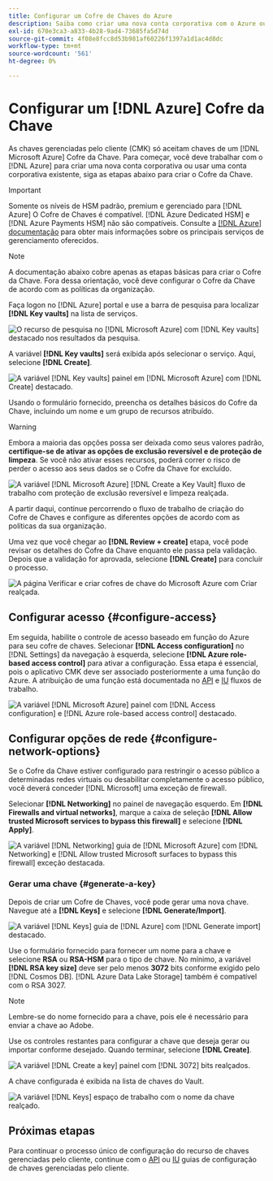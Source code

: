 ```yaml
---
title: Configurar um Cofre de Chaves do Azure
description: Saiba como criar uma nova conta corporativa com o Azure ou usar uma conta corporativa existente e criar o Cofre da Chave.
exl-id: 670e3ca3-a833-4b28-9ad4-73685fa5d74d
source-git-commit: 4f08e8fcc8d53b981af60226f1397a1d1ac4d8dc
workflow-type: tm+mt
source-wordcount: '561'
ht-degree: 0%

---
```


# Configurar um [!DNL Azure] Cofre da Chave

As chaves gerenciadas pelo cliente (CMK) só aceitam chaves de um [!DNL Microsoft Azure] Cofre da Chave. Para começar, você deve trabalhar com o [!DNL Azure] para criar uma nova conta corporativa ou usar uma conta corporativa existente, siga as etapas abaixo para criar o Cofre da Chave.

>[!IMPORTANT]
>
>Somente os níveis de HSM padrão, premium e gerenciado para [!DNL Azure] O Cofre de Chaves é compatível. [!DNL Azure Dedicated HSM] e [!DNL Azure Payments HSM] não são compatíveis. Consulte a [[!DNL Azure] documentação](https://learn.microsoft.com/en-us/azure/security/fundamentals/key-management#azure-key-management-services) para obter mais informações sobre os principais serviços de gerenciamento oferecidos.

>[!NOTE]
>
>A documentação abaixo cobre apenas as etapas básicas para criar o Cofre da Chave. Fora dessa orientação, você deve configurar o Cofre da Chave de acordo com as políticas da organização.

Faça logon no [!DNL Azure] portal e use a barra de pesquisa para localizar **[!DNL Key vaults]** na lista de serviços.

![O recurso de pesquisa no [!DNL Microsoft Azure] com [!DNL Key vaults] destacado nos resultados da pesquisa.](../../images/governance-privacy-security/customer-managed-keys/access-key-vaults.png)

A variável **[!DNL Key vaults]** será exibida após selecionar o serviço. Aqui, selecione **[!DNL Create]**.

![A variável [!DNL Key vaults] painel em [!DNL Microsoft Azure] com [!DNL Create] destacado.](../../images/governance-privacy-security/customer-managed-keys/create-key-vault.png)

Usando o formulário fornecido, preencha os detalhes básicos do Cofre da Chave, incluindo um nome e um grupo de recursos atribuído.

>[!WARNING]
>
>Embora a maioria das opções possa ser deixada como seus valores padrão, **certifique-se de ativar as opções de exclusão reversível e de proteção de limpeza**. Se você não ativar esses recursos, poderá correr o risco de perder o acesso aos seus dados se o Cofre da Chave for excluído.
>
>![A variável [!DNL Microsoft Azure] [!DNL Create a Key Vault] fluxo de trabalho com proteção de exclusão reversível e limpeza realçada.](../../images/governance-privacy-security/customer-managed-keys/basic-config.png)

A partir daqui, continue percorrendo o fluxo de trabalho de criação do Cofre de Chaves e configure as diferentes opções de acordo com as políticas da sua organização.

Uma vez que você chegar ao **[!DNL Review + create]** etapa, você pode revisar os detalhes do Cofre da Chave enquanto ele passa pela validação. Depois que a validação for aprovada, selecione **[!DNL Create]** para concluir o processo.

![A página Verificar e criar cofres de chave do Microsoft Azure com Criar realçada.](../../images/governance-privacy-security/customer-managed-keys/finish-creation.png)

## Configurar acesso {#configure-access}

Em seguida, habilite o controle de acesso baseado em função do Azure para seu cofre de chaves. Selecionar **[!DNL Access configuration]** no [!DNL Settings] da navegação à esquerda, selecione **[!DNL Azure role-based access control]** para ativar a configuração. Essa etapa é essencial, pois o aplicativo CMK deve ser associado posteriormente a uma função do Azure. A atribuição de uma função está documentada no [API](./api-set-up.md#assign-to-role) e [IU](./ui-set-up.md#assign-to-role) fluxos de trabalho.

![A variável [!DNL Microsoft Azure] painel com [!DNL Access configuration] e [!DNL Azure role-based access control] destacado.](../../images/governance-privacy-security/customer-managed-keys/access-configuration.png)

## Configurar opções de rede {#configure-network-options}

Se o Cofre da Chave estiver configurado para restringir o acesso público a determinadas redes virtuais ou desabilitar completamente o acesso público, você deverá conceder [!DNL Microsoft] uma exceção de firewall.

Selecionar **[!DNL Networking]** no painel de navegação esquerdo. Em **[!DNL Firewalls and virtual networks]**, marque a caixa de seleção **[!DNL Allow trusted Microsoft services to bypass this firewall]** e selecione **[!DNL Apply]**.

![A variável [!DNL Networking] guia de [!DNL Microsoft Azure] com [!DNL Networking] e [!DNL Allow trusted Microsoft surfaces to bypass this firewall] exceção destacada.](../../images/governance-privacy-security/customer-managed-keys/networking.png)

### Gerar uma chave {#generate-a-key}

Depois de criar um Cofre de Chaves, você pode gerar uma nova chave. Navegue até a **[!DNL Keys]** e selecione **[!DNL Generate/Import]**.

![A variável [!DNL Keys] guia de [!DNL Azure] com [!DNL Generate import] destacado.](../../images/governance-privacy-security/customer-managed-keys/view-keys.png)

Use o formulário fornecido para fornecer um nome para a chave e selecione **RSA** ou **RSA-HSM** para o tipo de chave. No mínimo, a variável **[!DNL RSA key size]** deve ser pelo menos **3072** bits conforme exigido pelo [!DNL Cosmos DB]. [!DNL Azure Data Lake Storage] também é compatível com o RSA 3027.

>[!NOTE]
>
>Lembre-se do nome fornecido para a chave, pois ele é necessário para enviar a chave ao Adobe.

Use os controles restantes para configurar a chave que deseja gerar ou importar conforme desejado. Quando terminar, selecione **[!DNL Create]**.

![A variável [!DNL Create a key] painel com [!DNL 3072] bits realçados.](../../images/governance-privacy-security/customer-managed-keys/configure-key.png)

A chave configurada é exibida na lista de chaves do Vault.

![A variável [!DNL Keys] espaço de trabalho com o nome da chave realçado.](../../images/governance-privacy-security/customer-managed-keys/key-added.png)

## Próximas etapas

Para continuar o processo único de configuração do recurso de chaves gerenciadas pelo cliente, continue com o [API](./api-set-up.md) ou [IU](./ui-set-up.md) guias de configuração de chaves gerenciadas pelo cliente.
